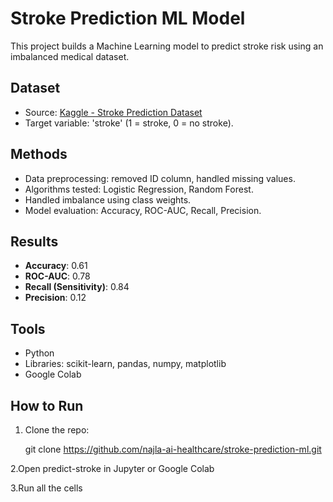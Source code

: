 # Stroke Prediction ML Model  

This project builds a Machine Learning model to predict stroke risk using an imbalanced medical dataset.  

## Dataset
- Source: [Kaggle - Stroke Prediction Dataset](https://www.kaggle.com/fedesoriano/stroke-prediction-dataset)  
- Target variable: 'stroke' (1 = stroke, 0 = no stroke).  

## Methods
- Data preprocessing: removed ID column, handled missing values.  
- Algorithms tested: Logistic Regression, Random Forest.  
- Handled imbalance using class weights.  
- Model evaluation: Accuracy, ROC-AUC, Recall, Precision.  

## Results
- **Accuracy**: 0.61
- **ROC-AUC**: 0.78  
- **Recall (Sensitivity)**: 0.84  
- **Precision**: 0.12  

## Tools
- Python  
- Libraries: scikit-learn, pandas, numpy, matplotlib  
- Google Colab  

## How to Run
1. Clone the repo:  

   git clone https://github.com/najla-ai-healthcare/stroke-prediction-ml.git

 2.Open predict-stroke in Jupyter or Google Colab

 3.Run all the cells


